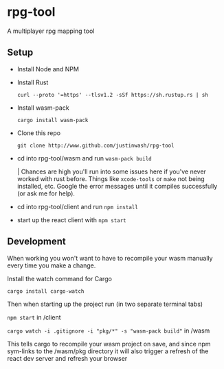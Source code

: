 # rpg-tool

A multiplayer rpg mapping tool

## Setup

- Install Node and NPM
- Install Rust

  `curl --proto '=https' --tlsv1.2 -sSf https://sh.rustup.rs | sh`

- Install wasm-pack

  `cargo install wasm-pack`

- Clone this repo

  `git clone http://www.github.com/justinwash/rpg-tool`

- cd into rpg-tool/wasm and run `wasm-pack build`

  | Chances are high you'll run into some issues here if you've never worked with rust before. Things like `xcode-tools` or `make` not being installed, etc. Google the error messages until it compiles successfully (or ask me for help).

- cd into rpg-tool/client and run `npm install`

- start up the react client with `npm start`

## Development

When working you won't want to have to recompile your wasm manually every time you make a change.

Install the watch command for Cargo

`cargo install cargo-watch`

Then when starting up the project run (in two separate terminal tabs)

`npm start` in /client

`cargo watch -i .gitignore -i "pkg/*" -s "wasm-pack build"` in /wasm

This tells cargo to recompile your wasm project on save, and since npm sym-links to the /wasm/pkg directory it will also trigger a refresh of the react dev server and refresh your browser
